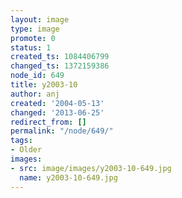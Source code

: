 ```yaml
---
layout: image
type: image
promote: 0
status: 1
created_ts: 1084406799
changed_ts: 1372159386
node_id: 649
title: y2003-10
author: anj
created: '2004-05-13'
changed: '2013-06-25'
redirect_from: []
permalink: "/node/649/"
tags:
- Older
images:
- src: image/images/y2003-10-649.jpg
  name: y2003-10-649.jpg
---
```



